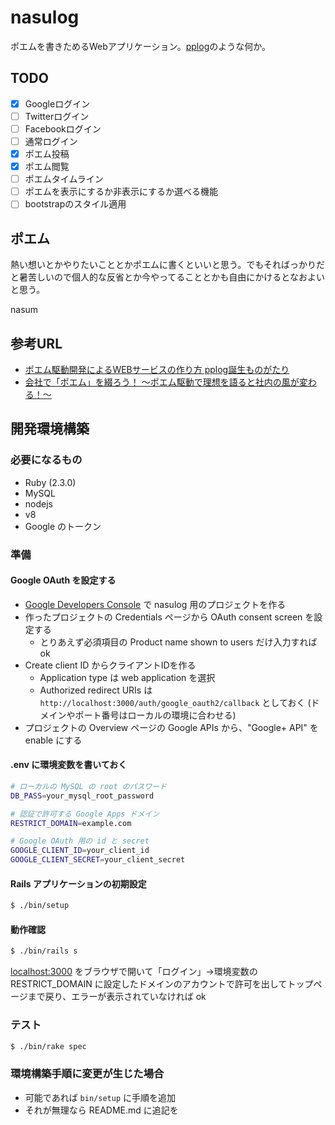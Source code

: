 # nasulog

ポエムを書きためるWebアプリケーション。[pplog](https://www.pplog.net/)のような何か。

## TODO

- [x] Googleログイン
- [ ] Twitterログイン
- [ ] Facebookログイン
- [ ] 通常ログイン
- [x] ポエム投稿
- [x] ポエム閲覧
- [ ] ポエムタイムライン
- [ ] ポエムを表示にするか非表示にするか選べる機能
- [ ] bootstrapのスタイル適用

## ポエム

熱い想いとかやりたいこととかポエムに書くといいと思う。でもそればっかりだと暑苦しいので個人的な反省とか今やってることとかも自由にかけるとなおよいと思う。

nasum

## 参考URL

* [ポエム駆動開発によるWEBサービスの作り方 pplog誕生ものがたり](http://ppworks.hatenablog.jp/entry/2014/07/13/012855)
* [会社で「ポエム」を綴ろう！ ～ポエム駆動で理想を語ると社内の風が変わる！～](http://gihyo.jp/lifestyle/serial/01/poem-driven/0001)

## 開発環境構築

### 必要になるもの

* Ruby (2.3.0)
* MySQL
* nodejs
* v8
* Google のトークン

### 準備

#### Google OAuth を設定する

* [Google Developers Console](https://console.developers.google.com/) で nasulog 用のプロジェクトを作る
* 作ったプロジェクトの Credentials ページから OAuth consent screen を設定する
  * とりあえず必須項目の Product name shown to users だけ入力すれば ok
* Create client ID からクライアントIDを作る
  * Application type は web application を選択
  * Authorized redirect URIs は `http://localhost:3000/auth/google_oauth2/callback` としておく (ドメインやポート番号はローカルの環境に合わせる)
* プロジェクトの Overview ページの Google APIs から、"Google+ API" を enable にする

#### .env に環境変数を書いておく

```bash
# ローカルの MySQL の root のパスワード
DB_PASS=your_mysql_root_password

# 認証で許可する Google Apps ドメイン
RESTRICT_DOMAIN=example.com

# Google OAuth 用の id と secret
GOOGLE_CLIENT_ID=your_client_id
GOOGLE_CLIENT_SECRET=your_client_secret
```

#### Rails アプリケーションの初期設定

```bash
$ ./bin/setup
```

#### 動作確認

```bash
$ ./bin/rails s
```

[localhost:3000](http://localhost:3000/) をブラウザで開いて「ログイン」→環境変数の RESTRICT_DOMAIN に設定したドメインのアカウントで許可を出してトップページまで戻り、エラーが表示されていなければ ok

### テスト

```bash
$ ./bin/rake spec
```

### 環境構築手順に変更が生じた場合

* 可能であれば `bin/setup` に手順を追加
* それが無理なら README.md に追記を
